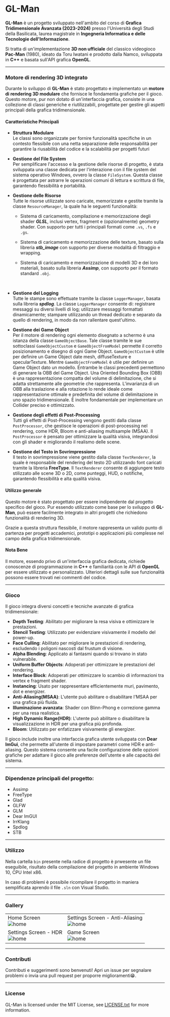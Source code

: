 # GL-Man

**GL-Man** è un progetto sviluppato nell'ambito del corso di **Grafica Tridimensionale Avanzata (2023-2024)** presso l'Università degli Studi della Basilicata, laurea magistrale in **Ingegneria Informatica e delle Tecnologie dell'Informazione**. 

Si tratta di un'implementazione **3D non ufficiale** del classico videogioco **Pac-Man** (1980), ideato da Toru Iwatani e prodotto dalla Namco, sviluppata in **C++** e basata sull'API grafica **OpenGL**.

---

### **Motore di rendering 3D integrato**

Durante lo sviluppo di **GL-Man** è stato progettato e implementato un **motore di rendering 3D modulare** che fornisce le fondamenta grafiche per il gioco. Questo motore, pur non dotato di un'interfaccia grafica, consiste in una collezione di classi generiche e riutilizzabili, progettate per gestire gli aspetti principali della grafica tridimensionale. 

#### **Caratteristiche Principali**

- **Struttura Modulare**<br />
  Le classi sono organizzate per fornire funzionalità specifiche in un contesto flessibile con una netta separazione delle responsabilità per garantire la riusabilità del codice e la scalabilità per progetti futuri 
  <br />

- **Gestione del File System**<br />
  Per semplificare l'accesso e la gestione delle risorse di progetto, è stata sviluppata una classe dedicata per l'interazione con il file system del sistema operativo Windows, ovvero la classe `FileSystem`. 
  Questa classe è progettata per astrarre le operazioni comuni di lettura e scrittura di file, garantendo flessibilità e portabilità.
  <br />

- **Gestione delle Risorse**<br />
  Tutte le risorse utilizzate sono caricate, memorizzate e gestite tramite la classe `ResourceManager`, la quale ha le seguenti funzionalità:

  - Sistema di caricamento, compilazione e memorizzazione degli shader ***GLSL***, inclusi vertex, fragment e (opzionalmente) geometry shader. Con supporto per tutti i principali formati come `.vs`, `.fs` e `.gs`.
  
  - Sistema di caricamento e memorizzazione delle texture, basato sulla libreria ***stb_image*** con supporto per diverse modalità di filtraggio e wrapping.
  
  - Sistema di caricamento e memorizzazione di modelli 3D e dei loro materiali, basato sulla libreria ***Assimp***, con supporto per il formato standard `.obj`.
  <br />

- **Gestione del Logging**<br />
  Tutte le stampe sono effettuate tramite la classe `LoggerManager`, basata sulla libreria ***spdlog***. La classe `LoggerManager` consente di: registrare messaggi su diversi livelli di log; utilizzare messaggi formattati dinamicamente; stampare utilizzando un thread dedicato e separato da quello di rendering, in modo da non rallentare quest'ultimo.
  <br />

- **Gestione dei Game Object**<br />
  Per il motore di rendering ogni elemento disegnato a schermo è una istanza della classe `GameObjectBase`. 
  Tale classe tramite le sue sottoclassi `GameObjectCustom` e `GameObjectFromModel` permette il corretto posizionamento e disegno di ogni Game Object. 
  `GameObjectCustom` è utile per definire un Game Object date mesh, diffuseTexture e specularTexture. Mentre `GameObjectFromModel` è utile per definire un Game Object dato un modello. 
  Entrambe le classi precedenti permettono di generare la OBB del Game Object. Una Oriented Bounding Box (OBB) è una rappresentazione compatta del volume di delimitazione, che si adatta strettamente alle geometrie che rappresenta. L'invarianza di un OBB alla traslazione e alla rotazione lo rende ideale come rappresentazione ottimale e predefinita del volume di delimitazione in uno spazio tridimensionale. È inoltre fondamentale per implementare un Collider preciso e ottimizzato.
  <br />

- **Gestione degli effetti di Post-Processing**<br />
  Tutti gli effetti di Post-Processing vengono gestiti dalla classe `PostProcessor`, che  gestisce le operazioni di post-processing nel rendering, come HDR, Bloom e anti-aliasing multisample (MSAA). 
  Il `PostProcessor` è pensato per ottimizzare la qualità visiva, integrandosi con gli shader e migliorando il realismo delle scene.
  <br />

- **Gestione del Testo in Sovrimpressione**<br />
  Il testo in sovrimpressione viene gestito dalla classe `TextRenderer`, la quale è responsabile del rendering del testo 2D utilizzando font caricati tramite la libreria **FreeType**. 
  Il `TextRenderer` consente di aggiungere testo stilizzato alle scene 3D o 2D, come punteggi, HUD, o notifiche, garantendo flessibilità e alta qualità visiva.
  <br />

#### **Utilizzo generale**
Questo motore è stato progettato per essere indipendente dal progetto specifico del gioco. Pur essendo utilizzato come base per lo sviluppo di **GL-Man**, può essere facilmente integrato in altri progetti che richiedono funzionalità di rendering 3D. 

Grazie a questa struttura flessibile, il motore rappresenta un valido punto di partenza per progetti accademici, prototipi o applicazioni più complesse nel campo della grafica tridimensionale.

#### **Nota Bene**
Il motore, essendo privo di un'interfaccia grafica dedicata, richiede conoscenze di programmazione in **C++** e familiarità con le API di **OpenGL** per essere utilizzato e personalizzato. Ulteriori dettagli sulle sue funzionalità possono essere trovati nei commenti del codice.

---

### **Gioco**

Il gioco integra diversi concetti e tecniche avanzate di grafica tridimensionale:

- **Depth Testing**: Abilitato per migliorare la resa visiva e ottimizzare le prestazioni.
- **Stencil Testing**: Utilizzato per evidenziare visivamente il modello del power-up.
- **Face Culling**: Abilitato per migliorare le prestazioni di rendering, escludendo i poligoni nascosti dal frustum di visione.
- **Alpha Blending**: Applicato ai fantasmi quando si trovano in stato vulnerabile.
- **Uniform Buffer Objects**: Adoperati per ottimizzare le prestazioni del rendering.
- **Interface Block**: Adoperati per ottimizzare lo scambio di informazioni tra vertex e fragment shader.
- **Instancing**: Usato per rappresentare efficientemente muri, pavimento, dot e energizer.
- **Anti-Aliasing(MSAA)**: L'utente può abilitare o disabilitare l'MSAA per una grafica più fluida.
- **Illuminazione avanzata**: Shader con Blinn-Phong e correzione gamma per una resa realistica.
- **High Dynamic Range(HDR)**: L'utente può abilitare o disabilitare la visualizzazione in HDR per una grafica più profonda.
- **Bloom**: Utilizzato per enfatizzare visivamente gli energizer.

Il gioco include inoltre una interfaccia grafica utente sviluppata con **Dear ImGui**, che permette all'utente di impostare parametri come HDR e anti-aliasing. 
Questo sistema consente una facile configurazione delle opzioni grafiche per adattare il gioco alle preferenze dell'utente e alle capacità del sistema.

---

### Dipendenze principali del progetto:

- Assimp
- FreeType
- Glad
- GLFW
- GLM
- Dear ImGUI
- IrrKlang
- Spdlog
- STB

---

### **Utilizzo**

Nella cartella `bin` presente nella radice di progetto è prwesente un file eseguibile, risultato della compilazione del progetto in ambiente Windows 10, CPU Intel x86.

In caso di problemi è possibile ricompilare il progetto in maniera semplificata aprendo il file `.sln` con Visual Studio.

---

### **Gallery**

|  |  |
|--|--|
| Home Screen <BR>![home](./res/screenshots/screenshot_home.png) | Settings Screen - Anti-Aliasing <BR>![home](./res/screenshots/screenshot_settings_anti-aliasing.png) |
|Settings Screen - HDR <BR>![home](./res/screenshots/screenshot_settings_hdr.png) | Game Screen <BR>![home](./res/screenshots/screenshot_game.png) |

---

### **Contributi**

Contributi e suggerimenti sono benvenuti! Apri un issue per segnalare problemi o invia una pull request per proporre miglioramenti😁.

---

### **License**

GL-Man is licensed under the MIT License, see [LICENSE.txt](./LICENSE.txt) for more information.
